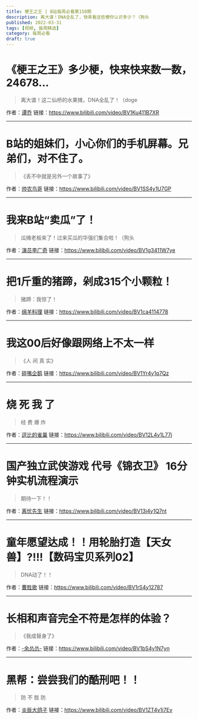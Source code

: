 ```yaml
---
title: 梗王之王 | B站每周必看第158期
description: 离大谱！DNA全乱了，快来看这些梗你认识多少？（狗头
published: 2022-03-31
tags: [视频, 每周精选]
category: 每周必看
draft: true
---
```


# 《梗王之王》多少梗，快来快来数一数，24678...
> 离大谱！这二仙桥的水果摊，DNA全乱了！（doge

作者：[谭乔](https://space.bilibili.com/330415548)
链接：https://www.bilibili.com/video/BV1Ku411B7XR

---

# B站的姐妹们，小心你们的手机屏幕。兄弟们，对不住了。
> 《丢不中就是另外一个故事了》

作者：[帅农鸟哥](https://space.bilibili.com/1838326986)
链接：https://www.bilibili.com/video/BV1SS4y1U7GP

---

# 我来B站“卖瓜”了！
> 瓜摊老板来了！过来买瓜的华强们集合啦！（狗头

作者：[演员李广奇](https://space.bilibili.com/1528617278)
链接：https://www.bilibili.com/video/BV1g3411W7ye

---

# 把1斤重的猪蹄，剁成315个小颗粒！
> 猪蹄：我惊了！

作者：[绵羊料理](https://space.bilibili.com/18202105)
链接：https://www.bilibili.com/video/BV1ca4114778

---

# 我这00后好像跟网络上不太一样
> 《人 间 真 实》

作者：[碎嘴企鹅](https://space.bilibili.com/296092268)
链接：https://www.bilibili.com/video/BV1Yr4y1q7Qz

---

# 烧 死 我 了
> 经 费 爆 炸

作者：[逗比的雀巢](https://space.bilibili.com/5294454)
链接：https://www.bilibili.com/video/BV12L4y1L77j

---

# 国产独立武侠游戏 代号《锦衣卫》 16分钟实机流程演示
> 期待一下！！

作者：[离忧先生](https://space.bilibili.com/4878171)
链接：https://www.bilibili.com/video/BV13i4y1Q7nt

---

# 童年愿望达成！！用轮胎打造【天女兽】?!!!【数码宝贝系列02】
> DNA动了！！

作者：[曹胜歌](https://space.bilibili.com/493795621)
链接：https://www.bilibili.com/video/BV1rS4y12787

---

# 长相和声音完全不符是怎样的体验？
> 《我成替身了》

作者：[-余怂怂-](https://space.bilibili.com/164598376)
链接：https://www.bilibili.com/video/BV1bS4y1N7yn

---

# 黑帮：尝尝我们的酷刑吧！！
> 防 不 胜 防

作者：[炎辰大鸽子](https://space.bilibili.com/170088482)
链接：https://www.bilibili.com/video/BV1ZT4y1i7Ev

